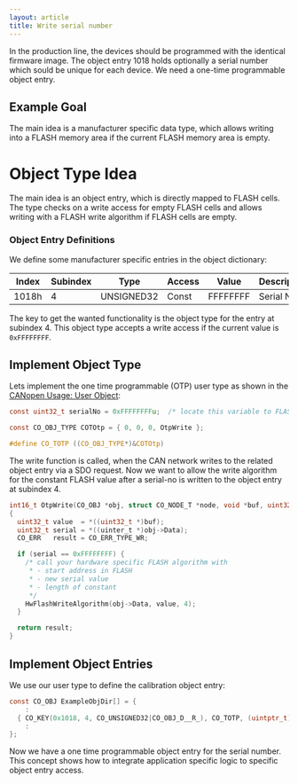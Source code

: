 ```yaml
---
layout: article
title: Write serial number
---
```


In the production line, the devices should be programmed with the identical firmware image. The object entry 1018 holds optionally a serial number which sould be unique for each device. We need a one-time programmable object entry.

<!--more-->

## Example Goal

The main idea is a manufacturer specific data type, which allows writing into a FLASH memory area if the current FLASH memory area is empty.

# Object Type Idea

The main idea is an object entry, which is directly mapped to FLASH cells. The type checks on a write access for empty FLASH cells and allows writing with a FLASH write algorithm if FLASH cells are empty.


### Object Entry Definitions

We define some manufacturer specific entries in the object dictionary:

| Index | Subindex | Type       | Access     | Value    | Description        |
| ----- | -------- | ---------- | ---------- | -------- | ------------------ |
| 1018h | 4        | UNSIGNED32 | Const      | FFFFFFFF | Serial No.         |

The key to get the wanted functionality is the object type for the entry at subindex 4. This object type accepts a write access if the current value is `0xFFFFFFFF`.

## Implement Object Type

Lets implement the one time programmable (OTP) user type as shown in the [CANopen Usage: User Object](/docs/usecase/dictionary#user-objects):

```c
const uint32_t serialNo = 0xFFFFFFFFu;  /* locate this variable to FLASH and initialize with empty cell value */

const CO_OBJ_TYPE COTOtp = { 0, 0, 0, OtpWrite };

#define CO_TOTP ((CO_OBJ_TYPE*)&COTOtp)
```

The write function is called, when the CAN network writes to the related object entry via a SDO request.
Now we want to allow the write algorithm for the constant FLASH value after a serial-no is written to the object entry at subindex 4.

```c
int16_t OtpWrite(CO_OBJ *obj, struct CO_NODE_T *node, void *buf, uint32_t size)
{
  uint32_t value  = *((uint32_t *)buf);
  uint32_t serial = *((uinter_t *)obj->Data);
  CO_ERR   result = CO_ERR_TYPE_WR;

  if (serial == 0xFFFFFFFF) {
    /* call your hardware specific FLASH algorithm with
     * - start address in FLASH 
     * - new serial value
     * - length of constant
     */
    HwFlashWriteAlgorithm(obj->Data, value, 4);
  }

  return result;
}
```

## Implement Object Entries


We use our user type to define the calibration object entry:

```c
const CO_OBJ ExampleObjDir[] = {
    :
  { CO_KEY(0x1018, 4, CO_UNSIGNED32|CO_OBJ_D__R_), CO_TOTP, (uintptr_t)&serialNo },
    :
};
```

Now we have a one time programmable object entry for the serial number. This concept shows how to integrate application specific logic to specific object entry access.
